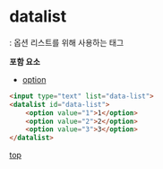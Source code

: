 # datalist
: 옵션 리스트를 위해 사용하는 태그     


**포함 요소**   
- [option](./option.md)


```html
<input type="text" list="data-list">
<datalist id="data-list">
    <option value="1">1</option>
    <option value="2">2</option>
    <option value="3">3</option>
</datalist>
```



[top](#)

